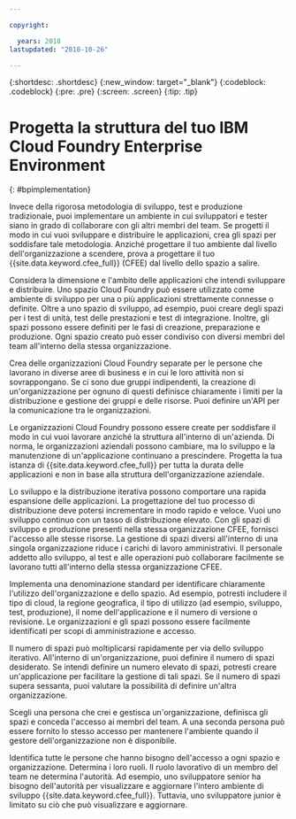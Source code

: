```yaml
---

copyright:

  years: 2018
lastupdated: "2018-10-26"

---
```


{:shortdesc: .shortdesc}
{:new_window: target="_blank"}
{:codeblock: .codeblock}
{:pre: .pre}
{:screen: .screen}
{:tip: .tip}

# Progetta la struttura del tuo IBM Cloud Foundry Enterprise Environment
{: #bpimplementation}

Invece della rigorosa metodologia di sviluppo, test e produzione tradizionale, puoi implementare un ambiente in cui sviluppatori e tester siano in grado di collaborare con gli altri membri del team. Se progetti il modo in cui vuoi sviluppare e distribuire le applicazioni, crea gli spazi per soddisfare tale metodologia. Anziché progettare il tuo ambiente dal livello dell'organizzazione a scendere, prova a progettare il tuo {{site.data.keyword.cfee_full}} (CFEE) dal livello dello spazio a salire. 

Considera la dimensione e l'ambito delle applicazioni che intendi sviluppare e distribuire. Uno spazio Cloud Foundry può essere utilizzato come ambiente di sviluppo per una o più applicazioni strettamente connesse o definite. Oltre a uno spazio di sviluppo, ad esempio, puoi creare degli spazi per i test di unità, test delle prestazioni e test di integrazione. Inoltre, gli spazi possono essere definiti per le fasi di creazione, preparazione e produzione. Ogni spazio creato può esser condiviso con diversi membri del team all'interno della stessa organizzazione.

Crea delle organizzazioni Cloud Foundry separate per le persone che lavorano in diverse aree di business e in cui le loro attività non si sovrappongano. Se ci sono due gruppi indipendenti, la creazione di un'organizzazione per ognuno di questi definisce chiaramente i limiti per la distribuzione e gestione dei gruppi e delle risorse. Puoi definire un'API per la comunicazione tra le organizzazioni.

Le organizzazioni Cloud Foundry possono essere create per soddisfare il modo in cui vuoi lavorare anziché la struttura all'interno di un'azienda. Di norma, le organizzazioni aziendali possono cambiare, ma lo sviluppo e la manutenzione di un'applicazione continuano a prescindere. Progetta la tua istanza di {{site.data.keyword.cfee_full}} per tutta la durata delle applicazioni e non in base alla struttura dell'organizzazione aziendale. 

Lo sviluppo e la distribuzione iterativa possono comportare una rapida espansione delle applicazioni. La progettazione del tuo processo di distribuzione deve potersi incrementare in modo rapido e veloce. Vuoi uno sviluppo continuo con un tasso di distribuzione elevato. Con gli spazi di sviluppo e produzione presenti nella stessa organizzazione CFEE, fornisci l'accesso alle stesse risorse. La gestione di spazi diversi all'interno di una singola organizzazione riduce i carichi di lavoro amministrativi. Il personale addetto allo sviluppo, al test e alle operazioni può collaborare facilmente se lavorano tutti all'interno della stessa organizzazione CFEE. 

Implementa una denominazione standard per identificare chiaramente l'utilizzo dell'organizzazione e dello spazio. Ad esempio, potresti includere il tipo di cloud, la regione geografica, il tipo di utilizzo (ad esempio, sviluppo, test, produzione), il nome dell'applicazione e il numero di versione o revisione. Le organizzazioni e gli spazi possono essere facilmente identificati per scopi di amministrazione e accesso.  

Il numero di spazi può moltiplicarsi rapidamente per via dello sviluppo iterativo. All'interno di un'organizzazione, puoi definire il numero di spazi desiderato. Se intendi definire un numero elevato di spazi, potresti creare un'applicazione per facilitare la gestione di tali spazi. Se il numero di spazi supera sessanta, puoi valutare la possibilità di definire un'altra organizzazione.

Scegli una persona che crei e gestisca un'organizzazione, definisca gli spazi e conceda l'accesso ai membri del team. A una seconda persona può essere fornito lo stesso accesso per mantenere l'ambiente quando il gestore dell'organizzazione non è disponibile.  

Identifica tutte le persone che hanno bisogno dell'accesso a ogni spazio e organizzazione. Determina i loro ruoli. Il ruolo lavorativo di un membro del team ne determina l'autorità. Ad esempio, uno sviluppatore senior ha bisogno dell'autorità per visualizzare e aggiornare l'intero ambiente di sviluppo {{site.data.keyword.cfee_full}}. Tuttavia, uno sviluppatore junior è limitato su ciò che può visualizzare e aggiornare.
